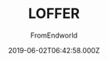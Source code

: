 ---
title: LOFFER
github: https://github.com/FromEndWorld/LOFFER
demo: https://fromendworld.github.io/LOFFER/
author: FromEndworld
ssg:
  - Jekyll
cms:
  - Markdown
date: 2019-06-02T06:42:58.000Z
description: '博客主题 A forkable Jekyll theme with Chinese UI and document '
draft: false
publish_date: '2019-06-02T06:42:58Z'
update_date: '2021-02-28T20:18:49Z'
github_star: 327
github_fork: 386
---